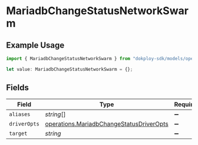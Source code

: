 # MariadbChangeStatusNetworkSwarm

## Example Usage

```typescript
import { MariadbChangeStatusNetworkSwarm } from "dokploy-sdk/models/operations";

let value: MariadbChangeStatusNetworkSwarm = {};
```

## Fields

| Field                                                                                                | Type                                                                                                 | Required                                                                                             | Description                                                                                          |
| ---------------------------------------------------------------------------------------------------- | ---------------------------------------------------------------------------------------------------- | ---------------------------------------------------------------------------------------------------- | ---------------------------------------------------------------------------------------------------- |
| `aliases`                                                                                            | *string*[]                                                                                           | :heavy_minus_sign:                                                                                   | N/A                                                                                                  |
| `driverOpts`                                                                                         | [operations.MariadbChangeStatusDriverOpts](../../models/operations/mariadbchangestatusdriveropts.md) | :heavy_minus_sign:                                                                                   | N/A                                                                                                  |
| `target`                                                                                             | *string*                                                                                             | :heavy_minus_sign:                                                                                   | N/A                                                                                                  |